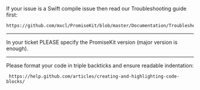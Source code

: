 If your issue is a Swift compile issue then read our Troubleshooting guide first:

    https://github.com/mxcl/PromiseKit/blob/master/Documentation/Troubleshooting.md

---    

In your ticket PLEASE specify the PromiseKit version (major version is enough).

---

Please format your code in triple backticks and ensure readable indentation:

     https://help.github.com/articles/creating-and-highlighting-code-blocks/
